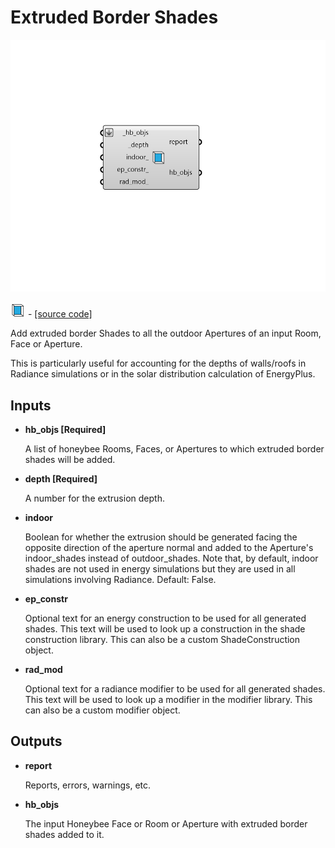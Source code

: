 # Extruded Border Shades

![](../../.gitbook/assets/Extruded_Border_Shades.png)

![](../../.gitbook/assets/Extruded_Border_Shades%20%281%29.png) - [\[source code\]](https://github.com/ladybug-tools/honeybee-grasshopper-core/blob/master/honeybee_grasshopper_core/src//HB%20Extruded%20Border%20Shades.py)

Add extruded border Shades to all the outdoor Apertures of an input Room, Face or Aperture.

This is particularly useful for accounting for the depths of walls/roofs in Radiance simulations or in the solar distribution calculation of EnergyPlus.

## Inputs

* **hb\_objs \[Required\]**

  A list of honeybee Rooms, Faces, or Apertures to which extruded border shades will be added. 

* **depth \[Required\]**

  A number for the extrusion depth. 

* **indoor**

  Boolean for whether the extrusion should be generated facing the opposite direction of the aperture normal and added to the Aperture's indoor\_shades instead of outdoor\_shades. Note that, by default, indoor shades are not used in energy simulations but they are used in all simulations involving Radiance. Default: False. 

* **ep\_constr**

  Optional text for an energy construction to be used for all generated shades. This text will be used to look up a construction in the shade construction library. This can also be a custom ShadeConstruction object. 

* **rad\_mod**

  Optional text for a radiance modifier to be used for all generated shades. This text will be used to look up a modifier in the modifier library. This can also be a custom modifier object. 

## Outputs

* **report**

  Reports, errors, warnings, etc. 

* **hb\_objs**

  The input Honeybee Face or Room or Aperture with extruded border shades added to it. 

